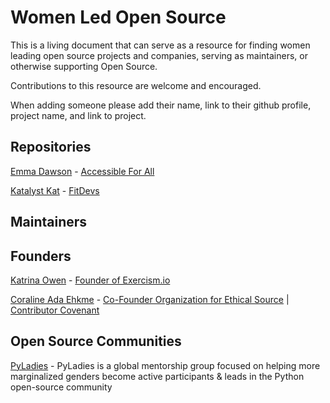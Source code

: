 # Women Led Open Source

This is a living document that can serve as a resource for finding women leading open source projects and companies, serving as maintainers, or otherwise supporting Open Source.

Contributions to this resource are welcome and encouraged. 

When adding someone please add their name, link to their github profile, project name, and link to project.


## Repositories

[Emma Dawson](https://github.com/EmmaDawsonDev) - [Accessible For All](https://github.com/AccessibleForAll/AccessibleWebDev)

[Katalyst Kat](https://github.com/katalystkat) - [FitDevs](https://github.com/FitDevs-withKat/Fitness-Accountability)

## Maintainers

## Founders

[Katrina Owen](https://github.com/kytrinyx) - [Founder of Exercism.io](https://github.com/exercism)

[Coraline Ada Ehkme](https://github.com/CoralineAda) - [Co-Founder Organization for Ethical Source](https://ethicalsource.dev/) | [Contributor Covenant](https://github.com/EthicalSource/contributor_covenant)

## Open Source Communities

[PyLadies](https://github.com/pyladies) - PyLadies is a global mentorship group focused on helping more marginalized genders become active participants & leads in the Python open-source community 
